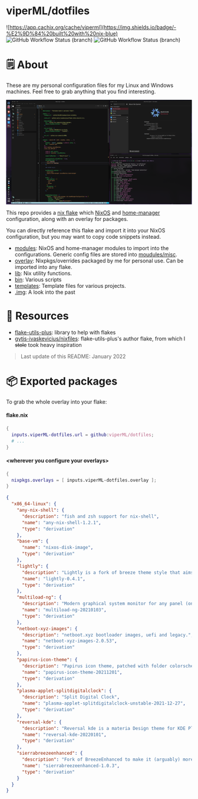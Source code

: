 # viperML/dotfiles

![https://app.cachix.org/cache/viperml](https://img.shields.io/badge/-%E2%9D%84%20built%20with%20nix-blue)
![![GitHub Workflow Status (branch)](https://github.com/viperML/dotfiles/actions/workflows/flake-check.yaml)](https://img.shields.io/github/workflow/status/viperML/dotfiles/Flake%20Check/master?label=flake%20check)
![![GitHub Workflow Status (branch)](https://github.com/viperML/dotfiles/actions/workflows/cachix.yaml)](https://img.shields.io/github/workflow/status/viperML/dotfiles/Cachix/master?label=cachix)

# 🗒 About

These are my personal configuration files for my Linux and Windows machines. Feel free to grab anything that you find interesting.

<div align="center">
  <div style="display: flex; align-items: flex-start;">
    <img alt="Desktop screenshot" src="../.img/20211219.png" width="100%"/>
  </div>
</div>

This repo provides a [nix flake](https://nixos.wiki/wiki/Flakes) which [NixOS](https://nixos.wiki/wiki/NixOS) and [home-manager](https://github.com/nix-community/home-manager) configuration, along with an overlay for packages.

You can directly reference this flake and import it into your NixOS configuration, but you may want to copy code snippets instead.

- [modules](modules): NixOS and home-manager modules to import into the configurations. Generic config files are stored into [moudules/misc](modules/misc).
- [overlay](overlay): Nixpkgs/overrides packaged by me for personal use. Can be imported into any flake.
- [lib](lib): Nix utility functions.
- [bin](bin): Various scripts
- [templates](templates): Template files for various projects.
- [.img](.img): A look into the past


# 💾 Resources

- [flake-utils-plus](https://github.com/gytis-ivaskevicius/flake-utils-plus): library to help with flakes
- [gytis-ivaskevicius/nixfiles](https://github.com/gytis-ivaskevicius/nixfiles): flake-utils-plus's author flake, from which I ~~stole~~ took heavy inspiration

> Last update of this README: January 2022


# 📦 Exported packages

To grab the whole overlay into your flake:

#### flake.nix

```nix
{
  inputs.viperML-dotfiles.url = github:viperML/dotfiles;
  # ...
}
```

#### \<wherever you configure your overlays>

```nix
{
  nixpkgs.overlays = [ inputs.viperML-dotfiles.overlay ];
}
```

<!--BEGIN-->
```json
{
  "x86_64-linux": {
    "any-nix-shell": {
      "description": "fish and zsh support for nix-shell",
      "name": "any-nix-shell-1.2.1",
      "type": "derivation"
    },
    "base-vm": {
      "name": "nixos-disk-image",
      "type": "derivation"
    },
    "lightly": {
      "description": "Lightly is a fork of breeze theme style that aims to be visually modern and minimalistic.",
      "name": "lightly-0.4.1",
      "type": "derivation"
    },
    "multiload-ng": {
      "description": "Modern graphical system monitor for any panel (only systray and standalone builds)",
      "name": "multiload-ng-20210103",
      "type": "derivation"
    },
    "netboot-xyz-images": {
      "description": "netboot.xyz bootloader images, uefi and legacy.",
      "name": "netboot-xyz-images-2.0.53",
      "type": "derivation"
    },
    "papirus-icon-theme": {
      "description": "Papirus icon theme, patched with folder colorscheme",
      "name": "papirus-icon-theme-20211201",
      "type": "derivation"
    },
    "plasma-applet-splitdigitalclock": {
      "description": "Split Digital Clock",
      "name": "plasma-applet-splitdigitalclock-unstable-2021-12-27",
      "type": "derivation"
    },
    "reversal-kde": {
      "description": "Reversal kde is a materia Design theme for KDE Plasma desktop.",
      "name": "reversal-kde-20220101",
      "type": "derivation"
    },
    "sierrabreezeenhanced": {
      "description": "Fork of BreezeEnhanced to make it (arguably) more minimalistic and informative",
      "name": "sierrabreezeenhanced-1.0.3",
      "type": "derivation"
    }
  }
}
```
<!--END-->
